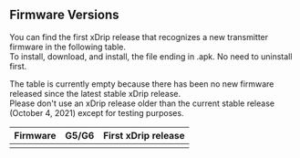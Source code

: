 ## Firmware Versions  
  
You can find the first xDrip release that recognizes a new transmitter firmware in the following table.  
To install, download, and install, the file ending in .apk.  No need to uninstall first.  

The table is currently empty because there has been no new firmware released since the latest stable xDrip release.  
Please don't use an xDrip release older than the current stable release (October 4, 2021) except for testing purposes.  


|Firmware | G5/G6 | First xDrip release |
|---------|:-----:|--------------|
| |     | |
